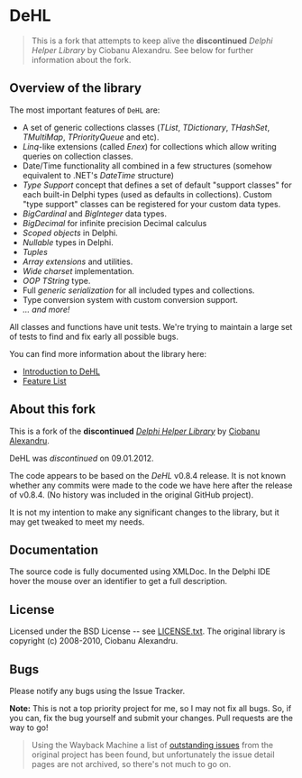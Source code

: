 # DeHL

> This is a fork that attempts to keep alive the  **discontinued** *Delphi Helper Library* by Ciobanu Alexandru. See below for further information about the fork.

## Overview of the library

The most important features of `DeHL` are:
  * A set of generic collections classes (*TList*, *TDictionary*, *THashSet*, *TMultiMap*, *TPriorityQueue* and etc).
  * _Linq_-like extensions (called *Enex*) for collections which allow writing queries on collection classes.
  * Date/Time functionality all combined in a few structures (somehow equivalent to .NET's *DateTime* structure)
  * *Type Support* concept that defines a set of default "support classes" for each built-in Delphi types (used as defaults in collections). Custom "type support" classes can be registered for your custom data types.
  * *BigCardinal* and *BigInteger* data types.
  * *BigDecimal* for infinite precision Decimal calculus
  * *Scoped objects* in Delphi.
  * *Nullable* types in Delphi.
  * *Tuples*
  * *Array extensions* and utilities.
  * *Wide charset* implementation.
  * *OOP TString* type.
  * Full *generic serialization* for all included types and collections.
  * Type conversion system with custom conversion support.
  * *... and more!*

All classes and functions have unit tests. We're trying to maintain a large set of tests to find and fix early all possible bugs.

You can find more information about the library here:

* [Introduction to DeHL](Docs/Introduction.md)
* [Feature List](Docs/FeatureList.md)

## About this fork

This is a fork of the **discontinued** [*Delphi Helper Library*](https://github.com/pavkam/DeHL) by [Ciobanu Alexandru](https://github.com/pavkam).

DeHL was *discontinued* on 09.01.2012.

The code appears to be based on the *DeHL* v0.8.4 release. It is not known whether any commits were made to the code we have here after the release of v0.8.4. (No history was included in the original GitHub project).

It is not my intention to make any significant changes to the library, but it may get tweaked to meet my needs.

## Documentation

The source code is fully documented using XMLDoc. In the Delphi IDE hover the mouse over an identifier to get a full description. 

## License

Licensed under the BSD License -- see [LICENSE.txt](LICENSE.txt). The original library is copyright (c) 2008-2010, Ciobanu Alexandru.

## Bugs

Please notify any bugs using the Issue Tracker.

**Note:** This is not a top priority project for me, so I may not fix all bugs. So, if you can, fix the bug yourself and submit your changes. Pull requests are the way to go!

> Using the Wayback Machine a list of [outstanding issues](http://web.archive.org/web/20121026095237/http://code.google.com/p/delphilhlplib/issues/list) from the original project has been found, but unfortunately the issue detail pages are not archived, so there's not much to go on.
